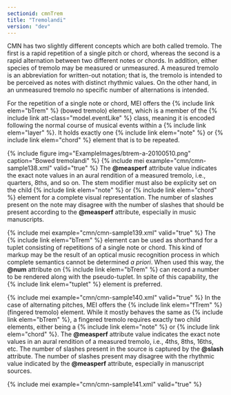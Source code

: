 ```yaml
---
sectionid: cmnTrem
title: "Tremolandi"
version: "dev"
---
```


CMN has two slightly different concepts which are both called tremolo. The
first is a rapid repetition of a single pitch or chord, whereas the second is a rapid
alternation between two different notes or chords. In addition, either species of
tremolo
may be measured or unmeasured. A measured tremolo is an
abbreviation for written-out notation; that is, the tremolo is intended to be perceived
as
notes with distinct rhythmic values. On the other hand, in an unmeasured tremolo no
specific number of alternations is intended.

For the repetition of a single note or chord, MEI offers the {% include link elem="bTrem" %}
(bowed tremolo) element, which is a member of the {% include link att-class="model.eventLike" %} class, meaning it is encoded following the normal course of
musical events within a {% include link elem="layer" %}. It holds exactly one {% include link elem="note" %} or {% include link elem="chord" %} element that is to be repeated.


{% include figure img="ExampleImages/btrem-a-20100510.png" caption="Bowed tremolandi" %}
{% include mei example="cmn/cmn-sample138.xml" valid="true" %}
The **@measperf** attribute value indicates the exact note values in an aural
rendition of a measured tremolo, i.e., quarters, 8ths, and so on. The stem modifier
must
also be explicity set on the child {% include link elem="note" %} or {% include link elem="chord" %} element for a complete visual representation. The number of slashes present
on the note may disagree with the number of slashes that should be present according
to
the **@measperf** attribute, especially in music manuscripts.

{% include mei example="cmn/cmn-sample139.xml" valid="true" %}
The {% include link elem="bTrem" %} element can be used as shorthand for a tuplet consisting
of repetitions of a single note or chord. This kind of markup may be the result of
an
optical music recognition process in which complete semantics cannot be determined
*a priori*. When used this way, the **@num** attribute on {% include link elem="bTrem" %} can record a number to be rendered along with the pseudo-tuplet.
In spite of this capability, the {% include link elem="tuplet" %} element is preferred.

{% include mei example="cmn/cmn-sample140.xml" valid="true" %}
In the case of alternating pitches, MEI offers the {% include link elem="fTrem" %} (fingered
tremolo) element. While it mostly behaves the same as {% include link elem="bTrem" %}, a
fingered tremolo requires exactly two child elements, either being a {% include link elem="note" %} or {% include link elem="chord" %}. The **@measperf** attribute value
indicates the exact note values in an aural rendition of a measured tremolo, i.e.,
4ths,
8ths, 16ths, etc. The number of slashes present in the source is captured by the
**@slash** attribute. The number of slashes present may disagree with the rhythmic
value indicated by the **@measperf** attribute, especially in manuscript
sources.

{% include mei example="cmn/cmn-sample141.xml" valid="true" %}
